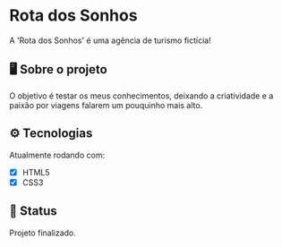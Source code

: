 # Rota dos Sonhos 
A 'Rota dos Sonhos' é uma agência de turismo fictícia!<br>

## 🖥️ Sobre o projeto
O objetivo é testar os meus conhecimentos, deixando a criatividade e a paixão por viagens falarem um pouquinho mais alto.<br>
	
## ⚙️ Tecnologias
Atualmente rodando com:

- [x] HTML5
- [x] CSS3

## 📂 Status
Projeto finalizado.


